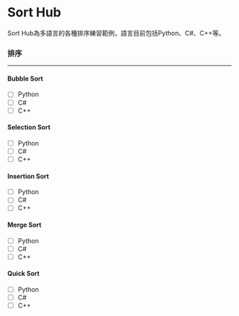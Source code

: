 # Sort Hub

Sort Hub為多語言的各種排序練習範例，語言目前包括Python、C#、C++等。


### 排序
----

#### Bubble Sort

- [ ] Python
- [ ] C#
- [ ] C++

#### Selection Sort

- [ ] Python
- [ ] C#
- [ ] C++

#### Insertion Sort

- [ ] Python
- [ ] C#
- [ ] C++

#### Merge Sort

- [ ] Python
- [ ] C#
- [ ] C++

#### Quick Sort

- [ ] Python
- [ ] C#
- [ ] C++